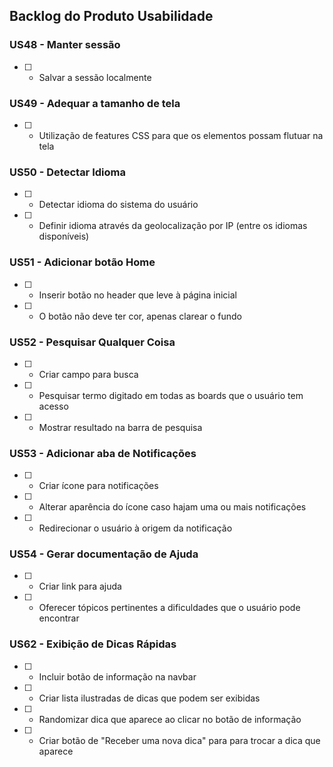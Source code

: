 ## Backlog do Produto Usabilidade

<!-- ![tabela backlog](imagens/backlog/aplicativo.jpg) -->

### US48 - Manter sessão

- [ ] - Salvar a sessão localmente

### US49 - Adequar a tamanho de tela

- [ ] - Utilização de features CSS para que os elementos possam flutuar na tela

### US50 - Detectar Idioma

- [ ] - Detectar idioma do sistema do usuário
- [ ] - Definir idioma através da geolocalização por IP (entre os idiomas disponíveis)

### US51 - Adicionar botão Home

- [ ] - Inserir botão no header que leve à página inicial
- [ ] - O botão não deve ter cor, apenas clarear o fundo

### US52 - Pesquisar Qualquer Coisa

- [ ] - Criar campo para busca
- [ ] - Pesquisar termo digitado em todas as boards que o usuário tem acesso
- [ ] - Mostrar resultado na barra de pesquisa

### US53 - Adicionar aba de Notificações

- [ ] - Criar ícone para notificações
- [ ] - Alterar aparência do ícone caso hajam uma ou mais notificações
- [ ] - Redirecionar o usuário à origem da notificação

### US54 - Gerar documentação de Ajuda

- [ ] - Criar link para ajuda
- [ ] - Oferecer tópicos pertinentes a dificuldades que o usuário pode encontrar

### US62 - Exibição de Dicas Rápidas

- [ ] - Incluir botão de informação na navbar
- [ ] - Criar lista ilustradas de dicas que podem ser exibidas
- [ ] - Randomizar dica que aparece ao clicar no botão de informação
- [ ] - Criar botão de "Receber uma nova dica" para para trocar a dica que aparece